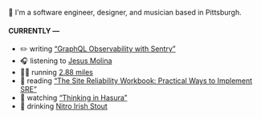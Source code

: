 👋 I'm a software engineer, designer, and musician based in Pittsburgh.

#### CURRENTLY —

* ✏️ writing [“GraphQL Observability with Sentry”](https://www.amoscato.com/journal/graphql-observability/)
* 🎧 listening to [Jesus Molina](https://www.last.fm/music/Jesus+Molina/_/Departing)
* 🏃‍♂️ running [2.88 miles](https://www.strava.com/activities/7530489688)
* 📘 reading [“The Site Reliability Workbook: Practical Ways to Implement SRE”](https://www.goodreads.com/book/show/39687146-the-site-reliability-workbook)
* 🍿 watching [“Thinking in Hasura”](https://vimeo.com/727654292)
* 🍺 drinking [Nitro Irish Stout](https://untappd.com/user/namoscato/checkin/1170774621)
